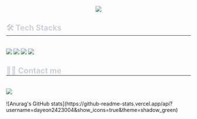 <div align= "center">
    <img src="https://capsule-render.vercel.app/api?type=waving&color=0:39a239,100:2f4b39&height=180&text=Hello,%20world!&animation=fadeIn&fontColor=cdf0cc&fontSize=70" />
    </div>
    <div style="text-align: left;">
    <h2 style="border-bottom: 1px solid #21262d; color: #c9d1d9;"> 🛠️ Tech Stacks </h2> <br> 
    <div style="margin: ; text-align: left;" "text-align: left;"> <img src="https://img.shields.io/badge/Java-007396?style=flat-square&logo=Java&logoColor=white">
          <img src="https://img.shields.io/badge/MySQL-4479A1?style=flat-square&logo=MySQL&logoColor=white">
          <img src="https://img.shields.io/badge/Python-3776AB?style=flat-square&logo=Python&logoColor=white">
          <img src="https://img.shields.io/badge/Notion-000000?style=flat-square&logo=Notion&logoColor=white">
          </div>
    </div>
    <div style="text-align: left;">
    <h2 style="border-bottom: 1px solid #21262d; color: #c9d1d9;"> 🧑‍💻 Contact me </h2> <br> 
    <div style="text-align: left;"> <a href=mailto:yean5383@gmail.com> <img src="https://img.shields.io/badge/Gmail-EA4335?style=flat-square&logo=Gmail&logoColor=white&link=mailto:yean5383@gmail.com"> </a>
          </div>  <br> 
    <div style="text-align: left;">  </div> 
    </div>
    ![Anurag's GitHub stats](https://github-readme-stats.vercel.app/api?username=dayeon2423004&show_icons=true&theme=shadow_green)
    

<!-- 
    1. readme는 마크다운 문법으로 작성되며, 이것은 렌더링 되지 않음.
    2. https://github.com/anuraghazra/github-readme-stats/blob/master/themes/README.md
    3. [https://github.com/anuraghazra/github-readme-stats/blob/master/themes/README.md](https://github-profile-readme-editor.netlify.app/)](https://github-profile-readme-editor.netlify.app/)
-->
